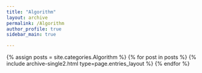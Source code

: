 ```yaml
---
title: "Algorithm"
layout: archive
permalink: /Algorithm
author_profile: true
sidebar_main: true

---
```



{% assign posts = site.categories.Algorithm %}
{% for post in posts %} {% include archive-single2.html type=page.entries_layout %} {% endfor %}
